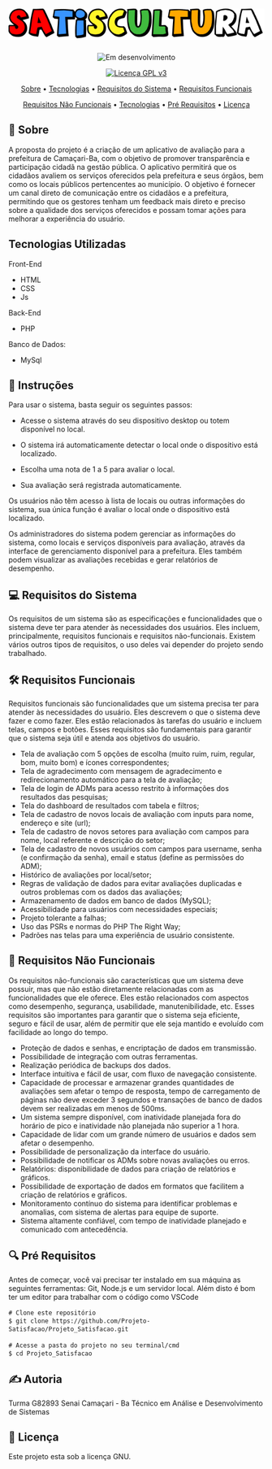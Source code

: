 <h1 align="center">
  <img alt="Logo" title="#SatisCultura" src="./assets/img/satiscultura.png" />
</h1>
<div align="center"> 

![Em desenvolvimento](https://img.shields.io/badge/Status-Em%20desenvolvimento-yellow)

[![Licença GPL v3](https://img.shields.io/badge/licen%C3%A7a-GPL%20v3-blue.svg)](https://www.gnu.org/licenses/gpl-3.0.pt-br.html)

</div>

<p align="center">
 <a href="#sobre">Sobre</a> •
 <a href="#tecnologias">Tecnologias</a> • 
 <a href="#requisitos_sistema">Requisitos do Sistema</a> • 
 <a href="#requisitos_funcionais">Requisitos Funcionais</a> 
</p>

<p align="center">
 <a href="#requisitos_not">Requisitos Não Funcionais</a> •
 <a href="#tecnologias">Tecnologias</a> • 
 <a href="#pre_requisitos">Pré Requisitos</a> • 
 <a href="#licenca">Licença</a> 
</p>

<h2 style="center" id="sobre">👤 Sobre</h2>

A proposta do projeto é a criação de um aplicativo de avaliação para a prefeitura de Camaçari-Ba, com o objetivo de promover transparência e participação cidadã na gestão pública. O aplicativo permitirá que os cidadãos avaliem os serviços oferecidos pela prefeitura e seus órgãos, bem como os locais públicos pertencentes ao município. O objetivo é fornecer um canal direto de comunicação entre os cidadãos e a prefeitura, permitindo que os gestores tenham um feedback mais direto e preciso sobre a qualidade dos serviços oferecidos e possam tomar ações para melhorar a experiência do usuário.

<h2 style="center" id="tecnologias">Tecnologias Utilizadas</h2>

Front-End
- HTML
- CSS
- Js

Back-End
- PHP

Banco de Dados:
- MySql

<h2 style="center" id="instruções">📖 Instruções</h2>

Para usar o sistema, basta seguir os seguintes passos:

- Acesse o sistema através do seu dispositivo desktop ou totem disponível no local.

- O sistema irá automaticamente detectar o local onde o dispositivo está localizado.

- Escolha uma nota de 1 a 5 para avaliar o local.

- Sua avaliação será registrada automaticamente.

Os usuários não têm acesso à lista de locais ou outras informações do sistema, sua única função é avaliar o local onde o dispositivo está localizado.

Os administradores do sistema podem gerenciar as informações do sistema, como locais e serviços disponíveis para avaliação, através da interface de gerenciamento disponível para a prefeitura. Eles também podem visualizar as avaliações recebidas e gerar relatórios de desempenho.

<h2 style="center" id="requisitos_sistema">💻 Requisitos do Sistema</h2>

Os requisitos de um sistema são as especificações e funcionalidades que o sistema deve ter para atender às necessidades dos usuários. Eles incluem, principalmente, requisitos funcionais e requisitos não-funcionais. Existem vários outros tipos de requisitos, o uso deles vai depender do projeto sendo trabalhado.

<h2 style="center" id="requisitos_funcionais">🛠️ Requisitos Funcionais</h2>

Requisitos funcionais são funcionalidades que um sistema precisa ter para atender às necessidades do usuário. Eles descrevem o que o sistema deve fazer e como fazer. Eles estão relacionados às tarefas do usuário e incluem telas, campos e botões. Esses requisitos são fundamentais para garantir que o sistema seja útil e atenda aos objetivos do usuário.

- Tela de avaliação com 5 opções de escolha (muito ruim, ruim, regular, bom, muito bom) e ícones correspondentes;
- Tela de agradecimento com mensagem de agradecimento e redirecionamento automático para a tela de avaliação;
- Tela de login de ADMs para acesso restrito à informações dos resultados das pesquisas;
- Tela do dashboard de resultados com tabela e filtros;
- Tela de cadastro de novos locais de avaliação com inputs para nome, endereço e site (url);
- Tela de cadastro de novos setores para avaliação com campos para nome, local referente e descrição do setor;
- Tela de cadastro de novos usuários com campos para username, senha (e confirmação da senha), email e status (define as permissões do ADM);
- Histórico de avaliações por local/setor;
- Regras de validação de dados para evitar avaliações duplicadas e outros problemas com os dados das avaliações;
- Armazenamento de dados em banco de dados (MySQL);
- Acessibilidade para usuários com necessidades especiais;
- Projeto tolerante a falhas;
- Uso das PSRs e normas do PHP The Right Way;
- Padrões nas telas para uma experiência de usuário consistente.

<h2 style="center" id="requisitos_not">🎨 Requisitos Não Funcionais</h2>

Os requisitos não-funcionais são características que um sistema deve possuir, mas que não estão diretamente relacionadas com as funcionalidades que ele oferece. Eles estão relacionados com aspectos como desempenho, segurança, usabilidade, manutenibilidade, etc. Esses requisitos são importantes para garantir que o sistema seja eficiente, seguro e fácil de usar, além de permitir que ele seja mantido e evoluído com facilidade ao longo do tempo.

- Proteção de dados e senhas, e encriptação de dados em transmissão.
- Possibilidade de integração com outras ferramentas.
- Realização periódica de backups dos dados.
- Interface intuitiva e fácil de usar, com fluxo de navegação consistente.
- Capacidade de processar e armazenar grandes quantidades de avaliações sem afetar o tempo de resposta, tempo de carregamento de páginas não deve exceder 3 segundos e transações de banco de dados devem ser realizadas em menos de 500ms.
- Um sistema sempre disponível, com inatividade planejada fora do horário de pico e inatividade não planejada não superior a 1 hora.
- Capacidade de lidar com um grande número de usuários e dados sem afetar o desempenho.
- Possibilidade de personalização da interface do usuário.
- Possibilidade de notificar os ADMs sobre novas avaliações ou erros.
- Relatórios: disponibilidade de dados para criação de relatórios e gráficos.
- Possibilidade de exportação de dados em formatos que facilitem a criação de relatórios e gráficos.
- Monitoramento contínuo do sistema para identificar problemas e anomalias, com sistema de alertas para equipe de suporte.
- Sistema altamente confiável, com tempo de inatividade planejado e comunicado com antecedência.

<h2 style="center" id="pre_requisitos">🔍 Pré Requisitos</h2>
Antes de começar, você vai precisar ter instalado em sua máquina as seguintes ferramentas: Git, Node.js e um servidor local. Além disto é bom ter um editor para trabalhar com o código como VSCode

```
# Clone este repositório
$ git clone https://github.com/Projeto-Satisfacao/Projeto_Satisfacao.git

# Acesse a pasta do projeto no seu terminal/cmd
$ cd Projeto_Satisfacao
```

<h2 style="center" id="autoria">✍️ Autoria</h2>

Turma G82893 Senai Camaçari - Ba
Técnico em Análise e Desenvolvimento de Sistemas

<h2 style="center" id="licenca">📝 Licença</h2>

Este projeto esta sob a licença GNU.
